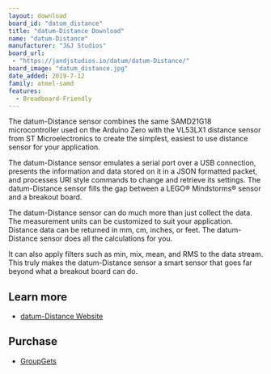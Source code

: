 ```yaml
---
layout: download
board_id: "datum_distance"
title: "datum-Distance Download"
name: "datum-Distance"
manufacturer: "J&J Studios"
board_url:
 - "https://jandjstudios.io/datum/datum-Distance/"
board_image: "datum_distance.jpg"
date_added: 2019-7-12
family: atmel-samd
features:
  - Breadboard-Friendly
---
```


The datum-Distance sensor combines the same SAMD21G18 microcontroller used on the Arduino Zero with the VL53LX1 distance sensor from ST Microelectronics to create the simplest, easiest to use distance sensor for your application.

The datum-Distance sensor emulates a serial port over a USB connection, presents the information and data stored on it in a JSON formatted packet, and processes URI style commands to change and retrieve its settings. The datum-Distance sensor fills the gap between a LEGO® Mindstorms® sensor and a breakout board.

The datum-Distance sensor can do much more than just collect the data. The measurement units can be customized to suit your application. Distance data can be returned in mm, cm, inches, or feet. The datum-Distance sensor does all the calculations for you.

It can also apply filters such as min, mix, mean, and RMS to the data stream. This truly makes the datum-Distance sensor a smart sensor that goes far beyond what a breakout board can do.

## Learn more
* [datum-Distance Website](https://jandjstudios.io/datum/datum-Distance/)

## Purchase
* [GroupGets](https://groupgets.com/campaigns/568-datum-distance)
